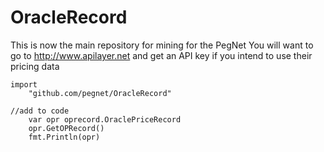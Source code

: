 # OracleRecord
This is now the main repository for mining for the PegNet
You will want to go to http://www.apilayer.net and get an API key if you intend to use their pricing data

```
import
	"github.com/pegnet/OracleRecord"

//add to code
	var opr oprecord.OraclePriceRecord
	opr.GetOPRecord()
	fmt.Println(opr)
```
